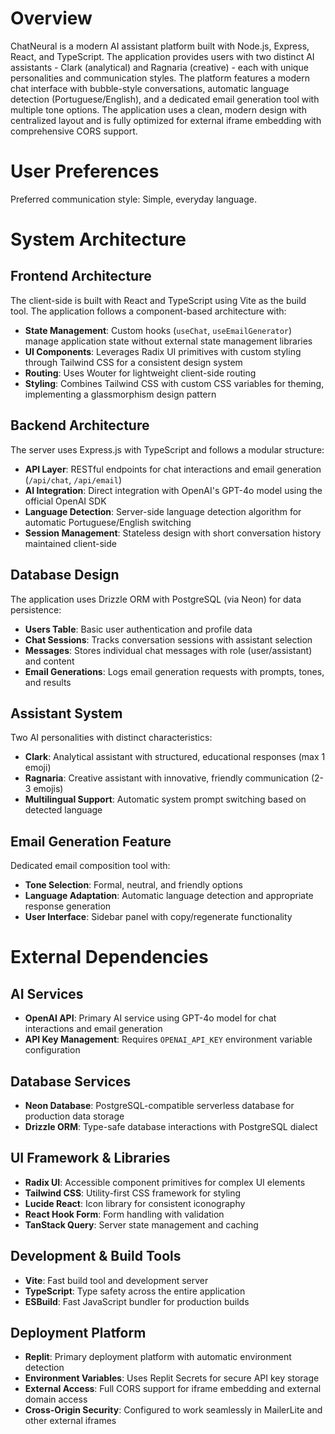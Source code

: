 # Overview

ChatNeural is a modern AI assistant platform built with Node.js, Express, React, and TypeScript. The application provides users with two distinct AI assistants - Clark (analytical) and Ragnaria (creative) - each with unique personalities and communication styles. The platform features a modern chat interface with bubble-style conversations, automatic language detection (Portuguese/English), and a dedicated email generation tool with multiple tone options. The application uses a clean, modern design with centralized layout and is fully optimized for external iframe embedding with comprehensive CORS support.

# User Preferences

Preferred communication style: Simple, everyday language.

# System Architecture

## Frontend Architecture
The client-side is built with React and TypeScript using Vite as the build tool. The application follows a component-based architecture with:
- **State Management**: Custom hooks (`useChat`, `useEmailGenerator`) manage application state without external state management libraries
- **UI Components**: Leverages Radix UI primitives with custom styling through Tailwind CSS for a consistent design system
- **Routing**: Uses Wouter for lightweight client-side routing
- **Styling**: Combines Tailwind CSS with custom CSS variables for theming, implementing a glassmorphism design pattern

## Backend Architecture
The server uses Express.js with TypeScript and follows a modular structure:
- **API Layer**: RESTful endpoints for chat interactions and email generation (`/api/chat`, `/api/email`)
- **AI Integration**: Direct integration with OpenAI's GPT-4o model using the official OpenAI SDK
- **Language Detection**: Server-side language detection algorithm for automatic Portuguese/English switching
- **Session Management**: Stateless design with short conversation history maintained client-side

## Database Design
The application uses Drizzle ORM with PostgreSQL (via Neon) for data persistence:
- **Users Table**: Basic user authentication and profile data
- **Chat Sessions**: Tracks conversation sessions with assistant selection
- **Messages**: Stores individual chat messages with role (user/assistant) and content
- **Email Generations**: Logs email generation requests with prompts, tones, and results

## Assistant System
Two AI personalities with distinct characteristics:
- **Clark**: Analytical assistant with structured, educational responses (max 1 emoji)
- **Ragnaria**: Creative assistant with innovative, friendly communication (2-3 emojis)
- **Multilingual Support**: Automatic system prompt switching based on detected language

## Email Generation Feature
Dedicated email composition tool with:
- **Tone Selection**: Formal, neutral, and friendly options
- **Language Adaptation**: Automatic language detection and appropriate response generation
- **User Interface**: Sidebar panel with copy/regenerate functionality

# External Dependencies

## AI Services
- **OpenAI API**: Primary AI service using GPT-4o model for chat interactions and email generation
- **API Key Management**: Requires `OPENAI_API_KEY` environment variable configuration

## Database Services
- **Neon Database**: PostgreSQL-compatible serverless database for production data storage
- **Drizzle ORM**: Type-safe database interactions with PostgreSQL dialect

## UI Framework & Libraries
- **Radix UI**: Accessible component primitives for complex UI elements
- **Tailwind CSS**: Utility-first CSS framework for styling
- **Lucide React**: Icon library for consistent iconography
- **React Hook Form**: Form handling with validation
- **TanStack Query**: Server state management and caching

## Development & Build Tools
- **Vite**: Fast build tool and development server
- **TypeScript**: Type safety across the entire application
- **ESBuild**: Fast JavaScript bundler for production builds

## Deployment Platform
- **Replit**: Primary deployment platform with automatic environment detection
- **Environment Variables**: Uses Replit Secrets for secure API key storage
- **External Access**: Full CORS support for iframe embedding and external domain access
- **Cross-Origin Security**: Configured to work seamlessly in MailerLite and other external iframes